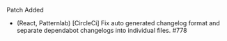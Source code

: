 Patch
Added
- (React, Patternlab) [CircleCi] Fix auto generated changelog format and separate dependabot changelogs into individual files. #778
